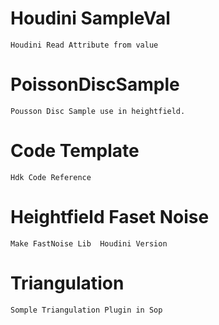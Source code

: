 # Houdini SampleVal

    Houdini Read Attribute from value

# PoissonDiscSample
    Pousson Disc Sample use in heightfield.

# Code Template
    Hdk Code Reference

# Heightfield Faset Noise
    Make FastNoise Lib  Houdini Version

# Triangulation
    Somple Triangulation Plugin in Sop